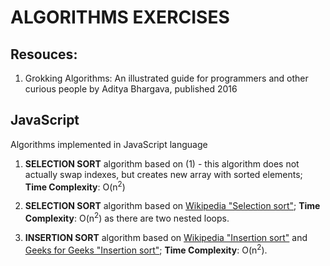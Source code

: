 # ALGORITHMS EXERCISES

## Resouces:
1. Grokking Algorithms: An illustrated guide for programmers and other curious people by Aditya Bhargava, published 2016

## JavaScript
Algorithms implemented in JavaScript language

01. **SELECTION SORT** algorithm based on (1) - this algorithm does not actually swap indexes, but creates new array with sorted elements; **Time Complexity**: O(n<sup>2</sup>)

02. **SELECTION SORT** algorithm based on [Wikipedia "Selection sort"](https://pl.wikipedia.org/wiki/Sortowanie_przez_wybieranie "Wikipedia 'Selection sort'"); **Time Complexity**: O(n<sup>2</sup>) as there are two nested loops.

03. **INSERTION SORT** algorithm based on [Wikipedia "Insertion sort"](https://pl.wikipedia.org/wiki/Sortowanie_przez_wstawianie "Wikipedia 'Insertion sort'") and [Geeks for Geeks "Insertion sort"](https://www.geeksforgeeks.org/insertion-sort/ "Geeks for Geeks 'Insertion sort'"); **Time Complexity**: O(n<sup>2</sup>).